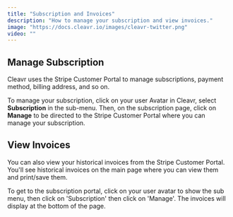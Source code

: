 ```yaml
---
title: "Subscription and Invoices"
description: "How to manage your subscription and view invoices."
image: "https://docs.cleavr.io/images/cleavr-twitter.png"
video: ""
---
```


## Manage Subscription

Cleavr uses the Stripe Customer Portal to manage subscriptions, payment method, billing address, and so on.

To manage your subscription, click on your user Avatar in Cleavr, select **Subscription** in the sub-menu. Then, on the subscription page, click on **Manage** to be directed to the Stripe Customer Portal where you can manage your subscription.

## View Invoices

You can also view your historical invoices from the Stripe Customer Portal. You'll see historical invoices on the main page where you can view them and print/save them.

To get to the subscription portal, click on your user avatar to show the sub menu, then click on 'Subscription' then click on 'Manage'. The invoices will display at the bottom of the page.
